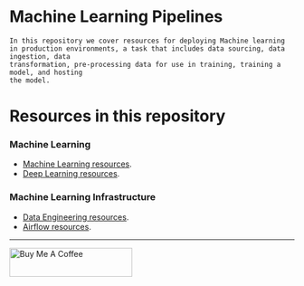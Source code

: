 # Machine Learning Pipelines

```
In this repository we cover resources for deploying Machine learning
in production environments, a task that includes data sourcing, data ingestion, data 
transformation, pre-processing data for use in training, training a model, and hosting 
the model. 
```

# Resources in this repository

### Machine Learning 

* [Machine Learning resources](https://github.com/bt3gl/Curated_ETL_and_ML_Pipelines/tree/master/machine_learning_examples).
* [Deep Learning resources](https://github.com/bt3gl/Curated_ETL-and-ML-Pipelines/blob/master/deep_learning_resources.md).

### Machine Learning Infrastructure

* [Data Engineering resources](https://github.com/bt3gl/Curated_ETL_and_ML_Pipelines/blob/master/data_engineering.md).
* [Airflow resources](https://github.com/bt3gl/Curated_ETL-and-ML-Pipelines/blob/master/airflow.md).


---
<a href="https://www.buymeacoffee.com/miavonpizza" target="_blank"><img src="https://cdn.buymeacoffee.com/buttons/arial-pink.png" alt="Buy Me A Coffee" style="height: 51px !important;width: 217px !important;" ></a>
